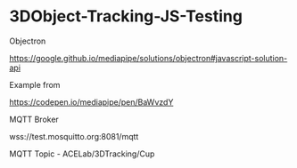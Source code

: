 # 3DObject-Tracking-JS-Testing

Objectron

https://google.github.io/mediapipe/solutions/objectron#javascript-solution-api

Example from 

https://codepen.io/mediapipe/pen/BaWvzdY

MQTT Broker

wss://test.mosquitto.org:8081/mqtt

MQTT Topic - ACELab/3DTracking/Cup
